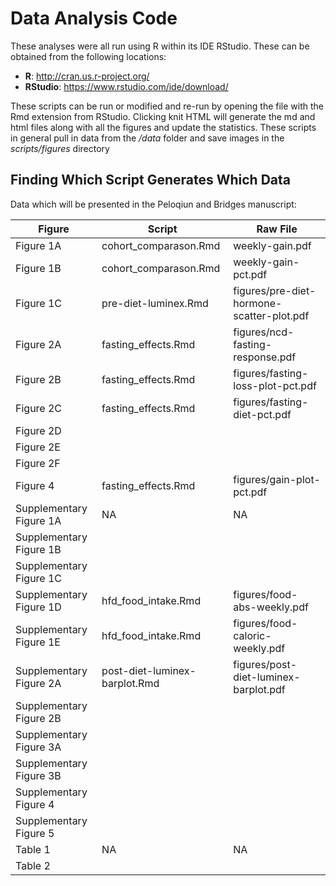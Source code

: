 Data Analysis Code
===================

These analyses were all run using R within its IDE RStudio.  These can be obtained from the following locations:

* **R**: http://cran.us.r-project.org/
* **RStudio**: https://www.rstudio.com/ide/download/

These scripts can be run or modified and re-run by opening the file with the Rmd extension from RStudio.  Clicking knit HTML will generate the md and html files along with all the figures and update the statistics.  These scripts in general pull in data from the */data* folder and save images in the *scripts/figures* directory

Finding Which Script Generates Which Data
------------------------------------------

Data which will be presented in the Peloqiun and Bridges manuscript:

Figure | Script | Raw File
--- | --- | --- 
Figure 1A | cohort_comparason.Rmd | weekly-gain.pdf
Figure 1B | cohort_comparason.Rmd | weekly-gain-pct.pdf
Figure 1C | pre-diet-luminex.Rmd | figures/pre-diet-hormone-scatter-plot.pdf
Figure 2A | fasting_effects.Rmd | figures/ncd-fasting-response.pdf
Figure 2B | fasting_effects.Rmd | figures/fasting-loss-plot-pct.pdf
Figure 2C | fasting_effects.Rmd | figures/fasting-diet-pct.pdf
Figure 2D | | 
Figure 2E | |
Figure 2F | |
Figure 4 | fasting_effects.Rmd | figures/gain-plot-pct.pdf
Supplementary Figure 1A | NA | NA
Supplementary Figure 1B | |
Supplementary Figure 1C | |
Supplementary Figure 1D | hfd_food_intake.Rmd | figures/food-abs-weekly.pdf
Supplementary Figure 1E | hfd_food_intake.Rmd | figures/food-caloric-weekly.pdf
Supplementary Figure 2A | post-diet-luminex-barplot.Rmd | figures/post-diet-luminex-barplot.pdf
Supplementary Figure 2B | |
Supplementary Figure 3A | |
Supplementary Figure 3B | |
Supplementary Figure 4 | |
Supplementary Figure 5 | |
Table 1 | NA | NA
Table 2 | |